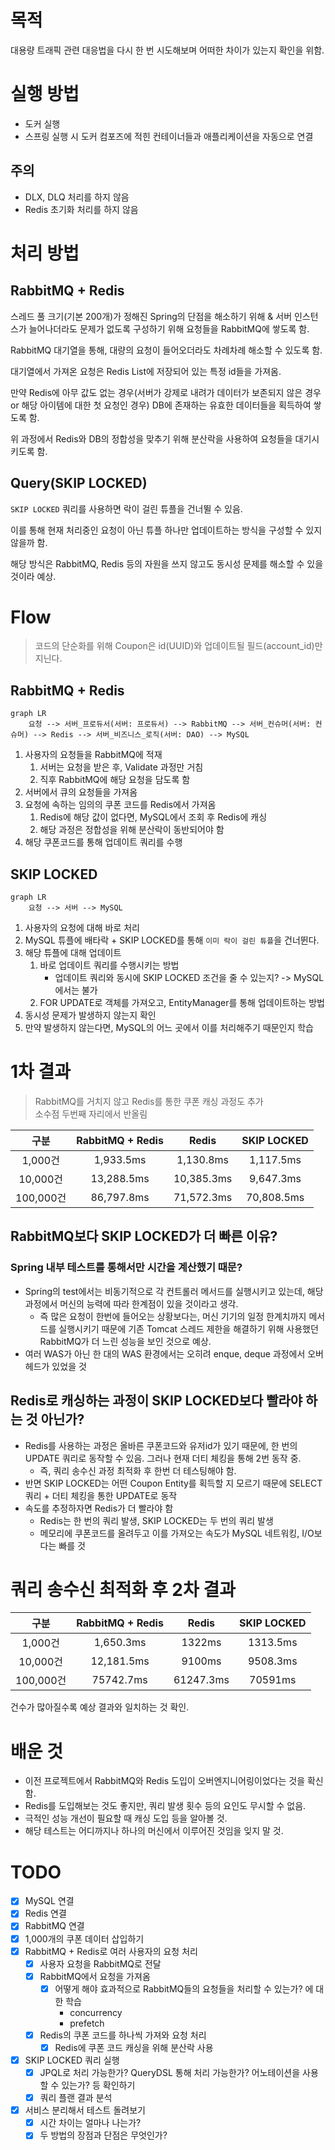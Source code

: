 # 목적

대용량 트래픽 관련 대응법을 다시 한 번 시도해보며 어떠한 차이가 있는지 확인을 위함.

# 실행 방법

- 도커 실행
- 스프링 실행 시 도커 컴포즈에 적힌 컨테이너들과 애플리케이션을 자동으로 연결

## 주의

- DLX, DLQ 처리를 하지 않음
- Redis 초기화 처리를 하지 않음

# 처리 방법

## RabbitMQ + Redis

스레드 풀 크기(기본 200개)가 정해진 Spring의 단점을 해소하기 위해 & 서버 인스턴스가 늘어나더라도 문제가 없도록 구성하기 위해 요청들을 RabbitMQ에 쌓도록 함.

RabbitMQ 대기열을 통해, 대량의 요청이 들어오더라도 차례차례 해소할 수 있도록 함.

대기열에서 가져온 요청은 Redis List에 저장되어 있는 특정 id들을 가져옴.

만약 Redis에 아무 값도 없는 경우(서버가 강제로 내려가 데이터가 보존되지 않은 경우 or 해당 아이템에 대한 첫 요청인 경우) DB에 존재하는 유효한 데이터들을 획득하여 쌓도록 함.

위 과정에서 Redis와 DB의 정합성을 맞추기 위해 분산락을 사용하여 요청들을 대기시키도록 함.

## Query(SKIP LOCKED)

`SKIP LOCKED` 쿼리를 사용하면 락이 걸린 튜플을 건너뛸 수 있음.

이를 통해 현재 처리중인 요청이 아닌 튜플 하나만 업데이트하는 방식을 구성할 수 있지 않을까 함.

해당 방식은 RabbitMQ, Redis 등의 자원을 쓰지 않고도 동시성 문제를 해소할 수 있을 것이라 예상.

# Flow

> 코드의 단순화를 위해 Coupon은 id(UUID)와 업데이트될 필드(account_id)만 지닌다.

## RabbitMQ + Redis

```mermaid
graph LR
    요청 --> 서버_프로듀서(서버: 프로듀서) --> RabbitMQ --> 서버_컨슈머(서버: 컨슈머) --> Redis --> 서버_비즈니스_로직(서버: DAO) --> MySQL 
```

1. 사용자의 요청들을 RabbitMQ에 적재
    1. 서버는 요청을 받은 후, Validate 과정만 거침
    2. 직후 RabbitMQ에 해당 요청을 담도록 함
2. 서버에서 큐의 요청들을 가져옴
3. 요청에 속하는 임의의 쿠폰 코드를 Redis에서 가져옴
    1. Redis에 해당 값이 없다면, MySQL에서 조회 후 Redis에 캐싱
    2. 해당 과정은 정합성을 위해 분산락이 동반되어야 함
4. 해당 쿠폰코드를 통해 업데이트 쿼리를 수행

## SKIP LOCKED

```mermaid
graph LR
    요청 --> 서버 --> MySQL 
```

1. 사용자의 요청에 대해 바로 처리
2. MySQL 튜플에 배타락 + SKIP LOCKED를 통해 `이미 락이 걸린 튜플`을 건너뛴다.
3. 해당 튜플에 대해 업데이트
    1. 바로 업데이트 쿼리를 수행시키는 방법
        - 업데이트 쿼리와 동시에 SKIP LOCKED 조건을 줄 수 있는지? -> MySQL에서는 불가
    2. FOR UPDATE로 객체를 가져오고, EntityManager를 통해 업데이트하는 방법
4. 동시성 문제가 발생하지 않는지 확인
5. 만약 발생하지 않는다면, MySQL의 어느 곳에서 이를 처리해주기 때문인지 학습

# 1차 결과

> RabbitMQ를 거치지 않고 Redis를 통한 쿠폰 캐싱 과정도 추가\
> 소수점 두번째 자리에서 반올림

|    구분    | RabbitMQ + Redis |   Redis    | SKIP LOCKED |
|:--------:|:----------------:|:----------:|:-----------:|
|  1,000건  |    1,933.5ms     | 1,130.8ms  |  1,117.5ms  |
| 10,000건  |    13,288.5ms    | 10,385.3ms |  9,647.3ms  |
| 100,000건 |    86,797.8ms    | 71,572.3ms | 70,808.5ms  |

## RabbitMQ보다 SKIP LOCKED가 더 빠른 이유?

### Spring 내부 테스트를 통해서만 시간을 계산했기 때문?

- Spring의 test에서는 비동기적으로 각 컨트롤러 메서드를 실행시키고 있는데, 해당 과정에서 머신의 능력에 따라 한계점이 있을 것이라고 생각.
    - 즉 많은 요청이 한번에 들어오는 상황보다는, 머신 기기의 일정 한계치까지 메서드를 실행시키기 때문에 기존 Tomcat 스레드 제한을 해결하기 위해 사용했던 RabbitMQ가 더 느린 성능을 보인 것으로
      예상.
- 여러 WAS가 아닌 한 대의 WAS 환경에서는 오히려 enque, deque 과정에서 오버헤드가 있었을 것

## Redis로 캐싱하는 과정이 SKIP LOCKED보다 빨라야 하는 것 아닌가?

- Redis를 사용하는 과정은 올바른 쿠폰코드와 유저id가 있기 때문에, 한 번의 UPDATE 쿼리로 동작할 수 있음. 그러나 현재 더티 체킹을 통해 2번 동작 중.
    - 즉, 쿼리 송수신 과정 최적화 후 한번 더 테스팅해야 함.
- 반면 SKIP LOCKED는 어떤 Coupon Entity를 획득할 지 모르기 때문에 SELECT 쿼리 + 더티 체킹을 통한 UPDATE로 동작
- 속도를 추정하자면 Redis가 더 빨라야 함
    - Redis는 한 번의 쿼리 발생, SKIP LOCKED는 두 번의 쿼리 발생
    - 메모리에 쿠폰코드를 올려두고 이를 가져오는 속도가 MySQL 네트워킹, I/O보다는 빠를 것

# 쿼리 송수신 최적화 후 2차 결과

|    구분    | RabbitMQ + Redis |   Redis   | SKIP LOCKED |
|:--------:|:----------------:|:---------:|:-----------:|
|  1,000건  |    1,650.3ms     |  1322ms   |  1313.5ms   |
| 10,000건  |    12,181.5ms    |  9100ms   |  9508.3ms   |
| 100,000건 |    75742.7ms     | 61247.3ms |   70591ms   |

건수가 많아질수록 예상 결과와 일치하는 것 확인.

# 배운 것

- 이전 프로젝트에서 RabbitMQ와 Redis 도입이 오버엔지니어링이었다는 것을 확신함.
- Redis를 도입해보는 것도 좋지만, 쿼리 발생 횟수 등의 요인도 무시할 수 없음.
- 극적인 성능 개선이 필요할 때 캐싱 도입 등을 알아볼 것.
- 해당 테스트는 어디까지나 하나의 머신에서 이루어진 것임을 잊지 말 것.

# TODO

- [x] MySQL 연결
- [x] Redis 연결
- [x] RabbitMQ 연결
- [x] 1,000개의 쿠폰 데이터 삽입하기
- [x] RabbitMQ + Redis로 여러 사용자의 요청 처리
    - [x] 사용자 요청을 RabbitMQ로 전달
    - [x] RabbitMQ에서 요청을 가져옴
        - [x] 어떻게 해야 효과적으로 RabbitMQ들의 요청들을 처리할 수 있는가? 에 대한 학습
            - concurrency
            - prefetch
    - [x] Redis의 쿠폰 코드를 하나씩 가져와 요청 처리
        - [x] Redis에 쿠폰 코드 캐싱을 위해 분산락 사용
- [x] SKIP LOCKED 쿼리 실행
    - [x] JPQL로 처리 가능한가? QueryDSL 통해 처리 가능한가? 어노테이션을 사용할 수 있는가? 등 확인하기
    - [x] 쿼리 플랜 결과 분석
- [x] 서비스 분리해서 테스트 돌려보기
    - [x] 시간 차이는 얼마나 나는가?
    - [x] 두 방법의 장점과 단점은 무엇인가?
